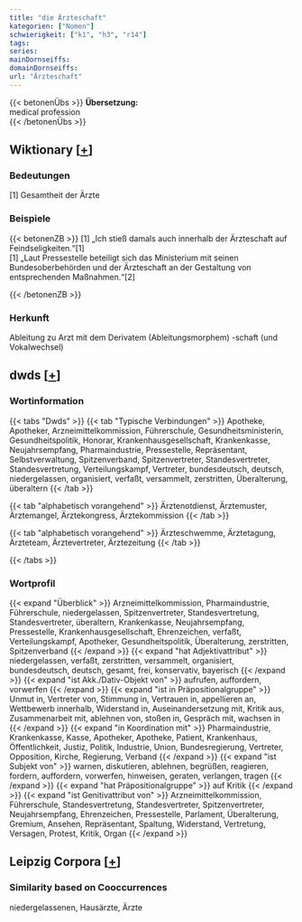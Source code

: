 ```yaml
---
title: "die Ärzteschaft"
kategorien: ["Nomen"]
schwierigkeit: ["k1", "h3", "r14"]
tags:
series:
mainDornseiffs:
domainDornseiffs:
url: "Ärzteschaft"
---
```


{{< betonenÜbs >}}
**Übersetzung:**  
medical profession  
{{< /betonenÜbs >}}

## Wiktionary [[+](https://de.wiktionary.org/wiki/Ärzteschaft)]

### Bedeutungen
[1] Gesamtheit der Ärzte  

### Beispiele
{{< betonenZB >}}
[1] „Ich stieß damals auch innerhalb der Ärzteschaft auf Feindseligkeiten.“[1]  
[1] „Laut Pressestelle beteiligt sich das Ministerium mit seinen Bundesoberbehörden und der Ärzteschaft an der Gestaltung von entsprechenden Maßnahmen.“[2]  

{{< /betonenZB >}}
### Herkunft
Ableitung zu Arzt mit dem Derivatem (Ableitungsmorphem) -schaft (und Vokalwechsel)  



## dwds [[+](https://www.dwds.de/wb/Ärzteschaft)]

### Wortinformation
{{< tabs "Dwds" >}}
{{< tab "Typische Verbindungen" >}}
Apotheke, Apotheker, Arzneimittelkommission, Führerschule, Gesundheitsministerin, Gesundheitspolitik, Honorar, Krankenhausgesellschaft, Krankenkasse, Neujahrsempfang, Pharmaindustrie, Pressestelle, Repräsentant, Selbstverwaltung, Spitzenverband, Spitzenvertreter, Standesvertreter, Standesvertretung, Verteilungskampf, Vertreter, bundesdeutsch, deutsch, niedergelassen, organisiert, verfaßt, versammelt, zerstritten, Überalterung, überaltern
{{< /tab >}}

{{< tab "alphabetisch vorangehend" >}}
Ärztenotdienst, Ärztemuster, Ärztemangel, Ärztekongress, Ärztekommission
{{< /tab >}}

{{< tab "alphabetisch vorangehend" >}}
Ärzteschwemme, Ärztetagung, Ärzteteam, Ärztevertreter, Ärztezeitung
{{< /tab >}}

{{< /tabs >}}

### Wortprofil
{{< expand "Überblick" >}} Arzneimittelkommission, Pharmaindustrie, Führerschule, niedergelassen, Spitzenvertreter, Standesvertretung, Standesvertreter, überaltern, Krankenkasse, Neujahrsempfang, Pressestelle, Krankenhausgesellschaft, Ehrenzeichen, verfaßt, Verteilungskampf, Apotheker, Gesundheitspolitik, Überalterung, zerstritten, Spitzenverband {{< /expand >}}
{{< expand "hat Adjektivattribut" >}} niedergelassen, verfaßt, zerstritten, versammelt, organisiert, bundesdeutsch, deutsch, gesamt, frei, konservativ, bayerisch {{< /expand >}}
{{< expand "ist Akk./Dativ-Objekt von" >}} aufrufen, auffordern, vorwerfen {{< /expand >}}
{{< expand "ist in Präpositionalgruppe" >}} Unmut in, Vertreter von, Stimmung in, Vertrauen in, appellieren an, Wettbewerb innerhalb, Widerstand in, Auseinandersetzung mit, Kritik aus, Zusammenarbeit mit, ablehnen von, stoßen in, Gespräch mit, wachsen in {{< /expand >}}
{{< expand "in Koordination mit" >}} Pharmaindustrie, Krankenkasse, Kasse, Apotheker, Apotheke, Patient, Krankenhaus, Öffentlichkeit, Justiz, Politik, Industrie, Union, Bundesregierung, Vertreter, Opposition, Kirche, Regierung, Verband {{< /expand >}}
{{< expand "ist Subjekt von" >}} warnen, diskutieren, ablehnen, begrüßen, reagieren, fordern, auffordern, vorwerfen, hinweisen, geraten, verlangen, tragen {{< /expand >}}
{{< expand "hat Präpositionalgruppe" >}} auf Kritik {{< /expand >}}
{{< expand "ist Genitivattribut von" >}} Arzneimittelkommission, Führerschule, Standesvertretung, Standesvertreter, Spitzenvertreter, Neujahrsempfang, Ehrenzeichen, Pressestelle, Parlament, Überalterung, Gremium, Ansehen, Repräsentant, Spaltung, Widerstand, Vertretung, Versagen, Protest, Kritik, Organ {{< /expand >}}

## Leipzig Corpora [[+](https://corpora.uni-leipzig.de/en/res?word=Ärzteschaft&corpusId=deu_newscrawl-public_2018)]


### Similarity based on Cooccurrences
niedergelassenen, Hausärzte, Ärzte

